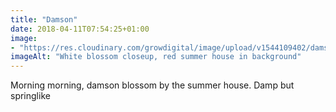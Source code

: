 ```yaml
---
title: "Damson"
date: 2018-04-11T07:54:25+01:00
image: 
- "https://res.cloudinary.com/growdigital/image/upload/v1544109402/damson-blossom-41382003011.jpg"
imageAlt: "White blossom closeup, red summer house in background"
---
```


Morning morning, damson blossom by the summer house. Damp but springlike
